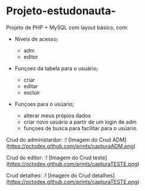 # Projeto-estudonauta-
Projeto de PHP + MySQL com layout básico, com:

- Niveis de acesso;
  - adm
  - editor

- Funçoes da tabela para o usuário;
  - criar
  - editar  
  - excluir
 
- Funçoes para o usúario;
  - alterar meus própios dados 
  - criar novo usuário a partir de um login de adm
  - funçoes de busca para facilitar para o usúario.

Crud do administardor: 
:! [Imagem do Crud ADM] 
(https://octodex.github.com/prints/capturaADM.png)

Crud do editor: 
:! [Imagem do Crud teste] 
(https://octodex.github.com/prints/capturaTESTE.png)

Crud detalhes: 
:! [Imagem do Crud detalhes] 
(https://octodex.github.com/prints/capturaTESTE.png)

